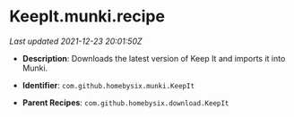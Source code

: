 # KeepIt.munki.recipe

_Last updated 2021-12-23 20:01:50Z_

- **Description**: Downloads the latest version of Keep It and imports it into Munki.

- **Identifier**: `com.github.homebysix.munki.KeepIt`

- **Parent Recipes**: `com.github.homebysix.download.KeepIt`
